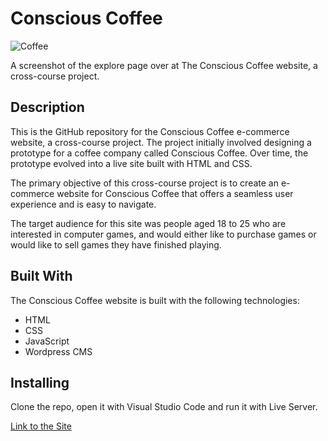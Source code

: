 # Conscious Coffee

![Coffee](https://github.com/NadineBenowska/HTML-and-CSS-CA-Conscious-Coffee/assets/94540179/b5467ec6-36b1-4b74-b841-cea6b0495b0f)

A screenshot of the explore page over at The Conscious Coffee website, a cross-course project. 

## Description

This is the GitHub repository for the Conscious Coffee e-commerce website, a cross-course project. The project initially involved designing a prototype for a coffee company called Conscious Coffee. Over time, the prototype evolved into a live site built with HTML and CSS.

The primary objective of this cross-course project is to create an e-commerce website for Conscious Coffee that offers a seamless user experience and is easy to navigate. 

The target audience for this site was people aged 18 to 25 who are interested in computer games, and would either like to purchase games or would like to sell games they have finished playing.

## Built With


The Conscious Coffee website is built with the following technologies:

- HTML
- CSS
- JavaScript
- Wordpress CMS

## Installing

Clone the repo, open it with Visual Studio Code and run it with Live Server.

[Link to the Site](http://html-and-css-ca-conscious-coffee.netlify.app)  